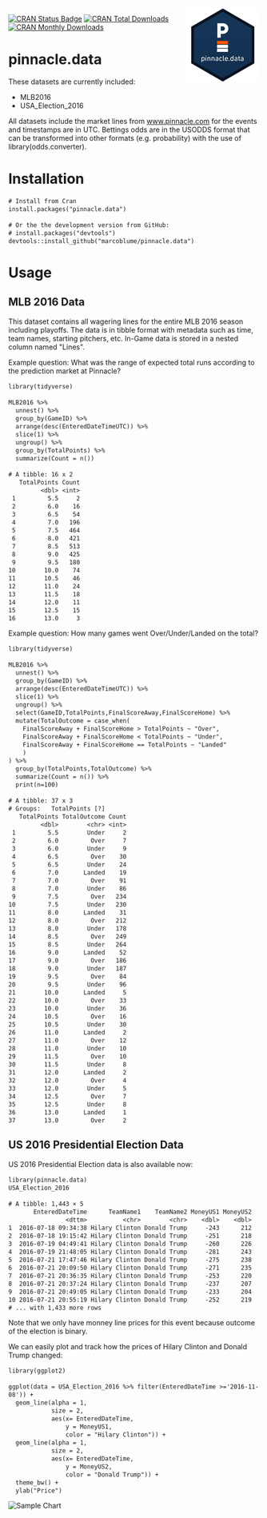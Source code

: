 <div style='position:relative;float:right;'><img src='r-pinnacle-data-sm.png'></div>

[![CRAN Status Badge](https://www.r-pkg.org/badges/version/pinnacle.data)](https://cran.r-project.org/package=pinnacle.data) [![CRAN Total Downloads](http://cranlogs.r-pkg.org/badges/grand-total/pinnacle.data)](https://cran.r-project.org/package=pinnacle.data) [![CRAN Monthly Downloads](http://cranlogs.r-pkg.org/badges/pinnacle.data)](https://cran.r-project.org/package=pinnacle.data)

# pinnacle.data

These datasets are currently included:

* MLB2016
* USA_Election_2016

All datasets include the market lines from www.pinnacle.com for the events and timestamps are in UTC.
Bettings odds are in the USODDS format that can be transformed  into other formats (e.g. probability) with the use of library(odds.converter).

# Installation
```{r}
# Install from Cran
install.packages("pinnacle.data")

# Or the the development version from GitHub:
# install.packages("devtools")
devtools::install_github("marcoblume/pinnacle.data")
```

# Usage

## MLB 2016 Data
This dataset contains all wagering lines for the entire MLB 2016 season including playoffs.
The data is in tibble format with metadata such as time, team names, starting pitchers, etc. In-Game data is stored in a nested column named "Lines".

Example question: What was the range of expected total runs according to the prediction market at Pinnacle?

```{r}
library(tidyverse)

MLB2016 %>% 
  unnest() %>% 
  group_by(GameID) %>% 
  arrange(desc(EnteredDateTimeUTC)) %>% 
  slice(1) %>% 
  ungroup() %>% 
  group_by(TotalPoints) %>% 
  summarize(Count = n())
  
# A tibble: 16 x 2
   TotalPoints Count
         <dbl> <int>
 1         5.5     2
 2         6.0    16
 3         6.5    54
 4         7.0   196
 5         7.5   464
 6         8.0   421
 7         8.5   513
 8         9.0   425
 9         9.5   180
10        10.0    74
11        10.5    46
12        11.0    24
13        11.5    18
14        12.0    11
15        12.5    15
16        13.0     3
```
Example question: How many games went Over/Under/Landed on the total?

```{r}
library(tidyverse)

MLB2016 %>% 
  unnest() %>% 
  group_by(GameID) %>% 
  arrange(desc(EnteredDateTimeUTC)) %>% 
  slice(1) %>% 
  ungroup() %>% 
  select(GameID,TotalPoints,FinalScoreAway,FinalScoreHome) %>% 
  mutate(TotalOutcome = case_when(
    FinalScoreAway + FinalScoreHome > TotalPoints ~ "Over",
    FinalScoreAway + FinalScoreHome < TotalPoints ~ "Under",
    FinalScoreAway + FinalScoreHome == TotalPoints ~ "Landed"
    )
) %>% 
  group_by(TotalPoints,TotalOutcome) %>% 
  summarize(Count = n()) %>% 
  print(n=100)

# A tibble: 37 x 3
# Groups:   TotalPoints [?]
   TotalPoints TotalOutcome Count
         <dbl>        <chr> <int>
 1         5.5        Under     2
 2         6.0         Over     7
 3         6.0        Under     9
 4         6.5         Over    30
 5         6.5        Under    24
 6         7.0       Landed    19
 7         7.0         Over    91
 8         7.0        Under    86
 9         7.5         Over   234
10         7.5        Under   230
11         8.0       Landed    31
12         8.0         Over   212
13         8.0        Under   178
14         8.5         Over   249
15         8.5        Under   264
16         9.0       Landed    52
17         9.0         Over   186
18         9.0        Under   187
19         9.5         Over    84
20         9.5        Under    96
21        10.0       Landed     5
22        10.0         Over    33
23        10.0        Under    36
24        10.5         Over    16
25        10.5        Under    30
26        11.0       Landed     2
27        11.0         Over    12
28        11.0        Under    10
29        11.5         Over    10
30        11.5        Under     8
31        12.0       Landed     2
32        12.0         Over     4
33        12.0        Under     5
34        12.5         Over     7
35        12.5        Under     8
36        13.0       Landed     1
37        13.0         Over     2
```

## US 2016 Presidential Election Data

US 2016 Presidential Election data is also available now:

```{r}
library(pinnacle.data)
USA_Election_2016

# A tibble: 1,443 × 5
       EnteredDateTime      TeamName1    TeamName2 MoneyUS1 MoneyUS2
                <dttm>          <chr>        <chr>    <dbl>    <dbl>
1  2016-07-18 09:34:38 Hilary Clinton Donald Trump     -243      212
2  2016-07-18 19:15:42 Hilary Clinton Donald Trump     -251      218
3  2016-07-19 04:49:41 Hilary Clinton Donald Trump     -260      226
4  2016-07-19 21:48:05 Hilary Clinton Donald Trump     -281      243
5  2016-07-21 17:47:46 Hilary Clinton Donald Trump     -275      238
6  2016-07-21 20:09:50 Hilary Clinton Donald Trump     -271      235
7  2016-07-21 20:36:35 Hilary Clinton Donald Trump     -253      220
8  2016-07-21 20:37:24 Hilary Clinton Donald Trump     -237      207
9  2016-07-21 20:49:05 Hilary Clinton Donald Trump     -233      204
10 2016-07-21 20:55:19 Hilary Clinton Donald Trump     -252      219
# ... with 1,433 more rows
```

Note that we only have monney line prices for this event because outcome of the election is binary.

We can easily plot and track how the prices of Hilary Clinton and Donald Trump changed:

```{r}
library(ggplot2)

ggplot(data = USA_Election_2016 %>% filter(EnteredDateTime >='2016-11-08')) +
  geom_line(alpha = 1, 
            size = 2,
            aes(x= EnteredDateTime, 
                y = MoneyUS1,
                color = "Hilary Clinton")) +
  geom_line(alpha = 1, 
            size = 2,
            aes(x= EnteredDateTime, 
                y = MoneyUS2, 
                color = "Donald Trump")) +
  theme_bw() +
  ylab("Price")
```

![Sample Chart](https://raw.githubusercontent.com/marcoblume/pinnacle.data/master/sampleplot.png)
